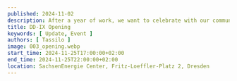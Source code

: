 ```yaml
---
published: 2024-11-02
description: After a year of work, we want to celebrate with our community!
title: DD-IX Opening
keywords: [ Update, Event ]
authors: [ Tassilo ]
image: 003_opening.webp
start_time: 2024-11-25T17:00:00+02:00
end_time: 2024-11-25T22:00:00+02:00
location: SachsenEnergie Center, Fritz-Loeffler-Platz 2, Dresden
---
```

